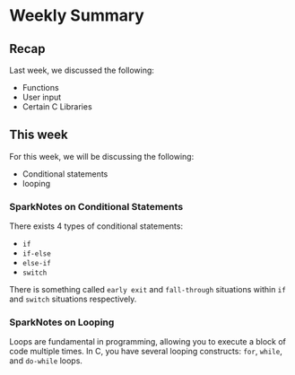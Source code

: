 # Weekly Summary

## Recap

Last week, we discussed the following:

- Functions
- User input
- Certain C Libraries

## This week

For this week, we will be discussing the following:

- Conditional statements
- looping

### SparkNotes on Conditional Statements

There exists 4 types of conditional statements:

- `if`
- `if-else`
- `else-if`
- `switch`

There is something called `early exit` and `fall-through` situations within `if` and `switch` situations respectively. 

### SparkNotes on Looping

Loops are fundamental in programming, allowing you to execute a block of code multiple times. In C, you have several looping constructs: `for`, `while`, and `do-while` loops.